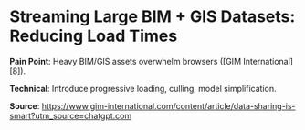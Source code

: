 # Streaming Large BIM + GIS Datasets: Reducing Load Times

**Pain Point**: Heavy BIM/GIS assets overwhelm browsers ([GIM International][8]).

**Technical**: Introduce progressive loading, culling, model simplification.

**Source**: https://www.gim-international.com/content/article/data-sharing-is-smart?utm_source=chatgpt.com
